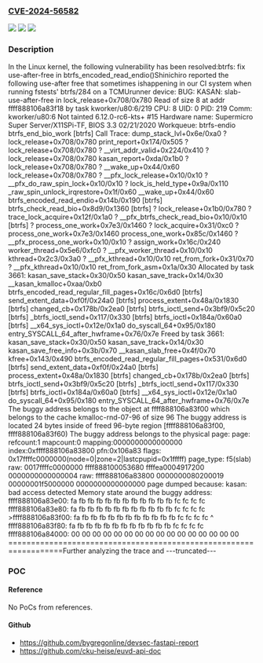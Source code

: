 ### [CVE-2024-56582](https://cve.mitre.org/cgi-bin/cvename.cgi?name=CVE-2024-56582)
![](https://img.shields.io/static/v1?label=Product&message=Linux&color=blue)
![](https://img.shields.io/static/v1?label=Version&message=1881fba89bd5dcd364d2e1bf561912a90a11c21a%3C%20a40de0330af4fb7bc6b354250c24f294f8b826a0%20&color=brighgreen)
![](https://img.shields.io/static/v1?label=Vulnerability&message=n%2Fa&color=brighgreen)

### Description

In the Linux kernel, the following vulnerability has been resolved:btrfs: fix use-after-free in btrfs_encoded_read_endio()Shinichiro reported the following use-after free that sometimes ishappening in our CI system when running fstests' btrfs/284 on a TCMUrunner device:  BUG: KASAN: slab-use-after-free in lock_release+0x708/0x780  Read of size 8 at addr ffff888106a83f18 by task kworker/u80:6/219  CPU: 8 UID: 0 PID: 219 Comm: kworker/u80:6 Not tainted 6.12.0-rc6-kts+ #15  Hardware name: Supermicro Super Server/X11SPi-TF, BIOS 3.3 02/21/2020  Workqueue: btrfs-endio btrfs_end_bio_work [btrfs]  Call Trace:   <TASK>   dump_stack_lvl+0x6e/0xa0   ? lock_release+0x708/0x780   print_report+0x174/0x505   ? lock_release+0x708/0x780   ? __virt_addr_valid+0x224/0x410   ? lock_release+0x708/0x780   kasan_report+0xda/0x1b0   ? lock_release+0x708/0x780   ? __wake_up+0x44/0x60   lock_release+0x708/0x780   ? __pfx_lock_release+0x10/0x10   ? __pfx_do_raw_spin_lock+0x10/0x10   ? lock_is_held_type+0x9a/0x110   _raw_spin_unlock_irqrestore+0x1f/0x60   __wake_up+0x44/0x60   btrfs_encoded_read_endio+0x14b/0x190 [btrfs]   btrfs_check_read_bio+0x8d9/0x1360 [btrfs]   ? lock_release+0x1b0/0x780   ? trace_lock_acquire+0x12f/0x1a0   ? __pfx_btrfs_check_read_bio+0x10/0x10 [btrfs]   ? process_one_work+0x7e3/0x1460   ? lock_acquire+0x31/0xc0   ? process_one_work+0x7e3/0x1460   process_one_work+0x85c/0x1460   ? __pfx_process_one_work+0x10/0x10   ? assign_work+0x16c/0x240   worker_thread+0x5e6/0xfc0   ? __pfx_worker_thread+0x10/0x10   kthread+0x2c3/0x3a0   ? __pfx_kthread+0x10/0x10   ret_from_fork+0x31/0x70   ? __pfx_kthread+0x10/0x10   ret_from_fork_asm+0x1a/0x30   </TASK>  Allocated by task 3661:   kasan_save_stack+0x30/0x50   kasan_save_track+0x14/0x30   __kasan_kmalloc+0xaa/0xb0   btrfs_encoded_read_regular_fill_pages+0x16c/0x6d0 [btrfs]   send_extent_data+0xf0f/0x24a0 [btrfs]   process_extent+0x48a/0x1830 [btrfs]   changed_cb+0x178b/0x2ea0 [btrfs]   btrfs_ioctl_send+0x3bf9/0x5c20 [btrfs]   _btrfs_ioctl_send+0x117/0x330 [btrfs]   btrfs_ioctl+0x184a/0x60a0 [btrfs]   __x64_sys_ioctl+0x12e/0x1a0   do_syscall_64+0x95/0x180   entry_SYSCALL_64_after_hwframe+0x76/0x7e  Freed by task 3661:   kasan_save_stack+0x30/0x50   kasan_save_track+0x14/0x30   kasan_save_free_info+0x3b/0x70   __kasan_slab_free+0x4f/0x70   kfree+0x143/0x490   btrfs_encoded_read_regular_fill_pages+0x531/0x6d0 [btrfs]   send_extent_data+0xf0f/0x24a0 [btrfs]   process_extent+0x48a/0x1830 [btrfs]   changed_cb+0x178b/0x2ea0 [btrfs]   btrfs_ioctl_send+0x3bf9/0x5c20 [btrfs]   _btrfs_ioctl_send+0x117/0x330 [btrfs]   btrfs_ioctl+0x184a/0x60a0 [btrfs]   __x64_sys_ioctl+0x12e/0x1a0   do_syscall_64+0x95/0x180   entry_SYSCALL_64_after_hwframe+0x76/0x7e  The buggy address belongs to the object at ffff888106a83f00   which belongs to the cache kmalloc-rnd-07-96 of size 96  The buggy address is located 24 bytes inside of   freed 96-byte region [ffff888106a83f00, ffff888106a83f60)  The buggy address belongs to the physical page:  page: refcount:1 mapcount:0 mapping:0000000000000000 index:0xffff888106a83800 pfn:0x106a83  flags: 0x17ffffc0000000(node=0|zone=2|lastcpupid=0x1fffff)  page_type: f5(slab)  raw: 0017ffffc0000000 ffff888100053680 ffffea0004917200 0000000000000004  raw: ffff888106a83800 0000000080200019 00000001f5000000 0000000000000000  page dumped because: kasan: bad access detected  Memory state around the buggy address:   ffff888106a83e00: fa fb fb fb fb fb fb fb fb fb fb fb fc fc fc fc   ffff888106a83e80: fa fb fb fb fb fb fb fb fb fb fb fb fc fc fc fc  >ffff888106a83f00: fa fb fb fb fb fb fb fb fb fb fb fb fc fc fc fc                              ^   ffff888106a83f80: fa fb fb fb fb fb fb fb fb fb fb fb fc fc fc fc   ffff888106a84000: 00 00 00 00 00 00 00 00 00 00 00 00 00 00 00 00  ==================================================================Further analyzing the trace and ---truncated---

### POC

#### Reference
No PoCs from references.

#### Github
- https://github.com/bygregonline/devsec-fastapi-report
- https://github.com/cku-heise/euvd-api-doc

